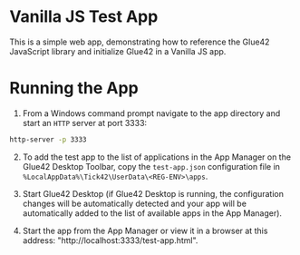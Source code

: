 # Vanilla JS Test App

This is a simple web app, demonstrating how to reference the Glue42 JavaScript library and initialize Glue42 in a Vanilla JS app.

# Running the App

1. From a Windows command prompt navigate to the app directory and start an `HTTP` server at port 3333:

```cmd
http-server -p 3333
```

2. To add the test app to the list of applications in the App Manager on the Glue42 Desktop Toolbar, copy the `test-app.json` configuration file in `%LocalAppData%\Tick42\UserData\<REG-ENV>\apps`.

3. Start Glue42 Desktop (if Glue42 Desktop is running, the configuration changes will be automatically detected and your app will be automatically added to the list of available apps in the App Manager).

4. Start the app from the App Manager or view it in a browser at this address: "http://localhost:3333/test-app.html".